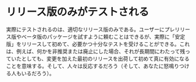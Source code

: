 # リリース版のみがテストされる

実際にテストされるのは、適切なリリース版のみである。ユーザーにプレリリース版やベータ版のパッケージを試すように頼むことはできるが、実際に「安定版」をリリースして初めて、必要かつ十分なテストを受けることができる。これは、例えば、何かを非推奨または廃止にした場合、それが長期間にわたって残っていたとしても、変更を加えた最初のリリースを出荷して初めて真に有効になることを意味する。そして、人々は反応するだろう（そして、あなたに怒鳴りつける人もいるだろう）。
